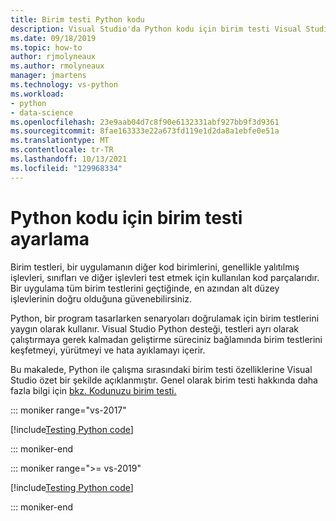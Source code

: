 ```yaml
---
title: Birim testi Python kodu
description: Visual Studio'da Python kodu için birim testi Visual Studio testleri bulmak, çalıştırmak ve hata ayıklamak için Test Gezgini özelliklerinden tam olarak faydalanabilir.
ms.date: 09/18/2019
ms.topic: how-to
author: rjmolyneaux
ms.author: rmolyneaux
manager: jmartens
ms.technology: vs-python
ms.workload:
- python
- data-science
ms.openlocfilehash: 23e9aab04d7c8f90e6132331abf927bb9f3d9361
ms.sourcegitcommit: 8fae163333e22a673fd119e1d2da8a1ebfe0e51a
ms.translationtype: MT
ms.contentlocale: tr-TR
ms.lasthandoff: 10/13/2021
ms.locfileid: "129968334"
---
```

# <a name="set-up-unit-testing-for-python-code"></a>Python kodu için birim testi ayarlama

Birim testleri, bir uygulamanın diğer kod birimlerini, genellikle yalıtılmış işlevleri, sınıfları ve diğer işlevleri test etmek için kullanılan kod parçalarıdır. Bir uygulama tüm birim testlerini geçtiğinde, en azından alt düzey işlevlerinin doğru olduğuna güvenebilirsiniz.

Python, bir program tasarlarken senaryoları doğrulamak için birim testlerini yaygın olarak kullanır. Visual Studio Python desteği, testleri ayrı olarak çalıştırmaya gerek kalmadan geliştirme süreciniz bağlamında birim testlerini keşfetmeyi, yürütmeyi ve hata ayıklamayı içerir.

Bu makalede, Python ile çalışma sırasındaki birim testi özelliklerine Visual Studio özet bir şekilde açıklanmıştır. Genel olarak birim testi hakkında daha fazla bilgi için [bkz. Kodunuzu birim testi.](../test/unit-test-your-code.md)

::: moniker range="vs-2017"

[!include[Testing Python code](includes/vs-2017/unit-testing-python.md)]

::: moniker-end

::: moniker range=">= vs-2019"

[!include[Testing Python code](includes/vs-2019/unit-testing-python.md)]

::: moniker-end